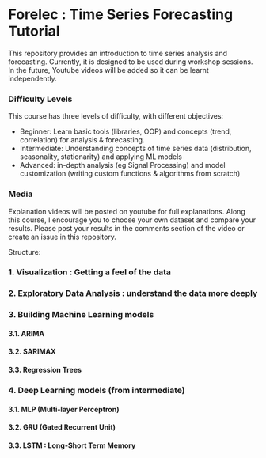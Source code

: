 # Forelec : Time Series Forecasting Tutorial

This repository provides an introduction to time series analysis and forecasting. 
Currently, it is designed to be used during workshop sessions. In the future, Youtube videos will be added
so it can be learnt independently.

### Difficulty Levels
This course has three levels of difficulty, with different objectives:
* Beginner: Learn basic tools (libraries, OOP) and concepts (trend, correlation) for analysis & forecasting.
* Intermediate: Understanding concepts of time series data (distribution, seasonality, stationarity) and applying ML models
* Advanced: in-depth analysis (eg Signal Processing) and model customization (writing custom functions & algorithms from scratch)


### Media
Explanation videos will be posted on youtube for full explanations.
Along this course, I encourage you to choose your own dataset and compare your results.
Please post your results in the comments section of the video or create an issue in this repository.


Structure:
### 1. Visualization :  Getting a feel of the data
### 2. Exploratory Data Analysis : understand the data more deeply
### 3. Building Machine Learning models
#### 3.1. ARIMA
#### 3.2. SARIMAX 
#### 3.3. Regression Trees
### 4. Deep Learning models (from intermediate)
#### 3.1. MLP (Multi-layer Perceptron)
#### 3.2. GRU (Gated Recurrent Unit)
#### 3.3. LSTM : Long-Short Term Memory
